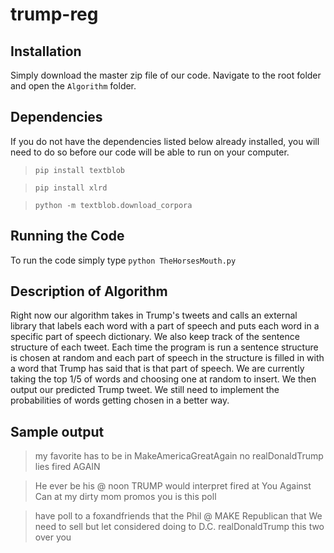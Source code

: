 # trump-reg

## Installation

Simply download the master zip file of our code. Navigate to the root folder and open the `Algorithm` folder. 

## Dependencies

If you do not have the dependencies listed below already installed, you will need to do so before our code will be able to run on your computer.

> `pip install textblob`

> `pip install xlrd`

> `python -m textblob.download_corpora`

## Running the Code

To run the code simply type `python TheHorsesMouth.py`

## Description of Algorithm

Right now our algorithm takes in Trump's tweets and calls an external library that labels each word with a part of speech and puts each word in a specific part of speech dictionary. We also keep track of the sentence structure of each tweet. Each time the program is run a sentence structure is chosen at random and each part of speech in the structure is filled in with a word that Trump has said that is that part of speech. We are currently taking the top 1/5 of words and choosing one at random to insert. We then output our predicted Trump tweet. We still need to implement the probabilities of words getting chosen in a better way.

## Sample output 

> my favorite has to be in MakeAmericaGreatAgain no realDonaldTrump lies fired AGAIN

> He ever be his @ noon TRUMP would interpret fired at You Against Can at my dirty mom promos you is this poll

> have poll to a foxandfriends that the Phil @ MAKE Republican that We need to sell but let considered doing to D.C. realDonaldTrump this two over you
